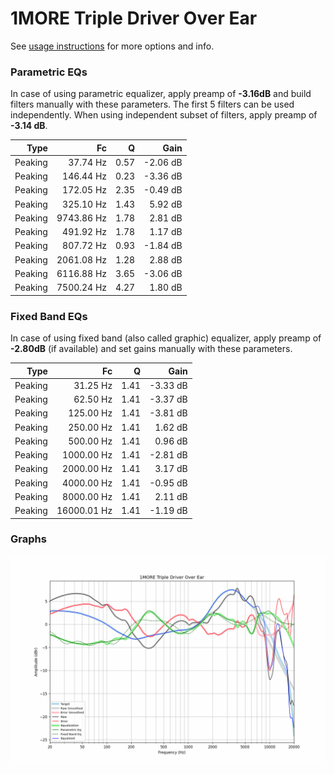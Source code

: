 # 1MORE Triple Driver Over Ear
See [usage instructions](https://github.com/jaakkopasanen/AutoEq#usage) for more options and info.

### Parametric EQs
In case of using parametric equalizer, apply preamp of **-3.16dB** and build filters manually
with these parameters. The first 5 filters can be used independently.
When using independent subset of filters, apply preamp of **-3.14 dB**.

| Type    | Fc         |    Q | Gain     |
|--------:|-----------:|-----:|---------:|
| Peaking | 37.74 Hz   | 0.57 | -2.06 dB |
| Peaking | 146.44 Hz  | 0.23 | -3.36 dB |
| Peaking | 172.05 Hz  | 2.35 | -0.49 dB |
| Peaking | 325.10 Hz  | 1.43 | 5.92 dB  |
| Peaking | 9743.86 Hz | 1.78 | 2.81 dB  |
| Peaking | 491.92 Hz  | 1.78 | 1.17 dB  |
| Peaking | 807.72 Hz  | 0.93 | -1.84 dB |
| Peaking | 2061.08 Hz | 1.28 | 2.88 dB  |
| Peaking | 6116.88 Hz | 3.65 | -3.06 dB |
| Peaking | 7500.24 Hz | 4.27 | 1.80 dB  |

### Fixed Band EQs
In case of using fixed band (also called graphic) equalizer, apply preamp of **-2.80dB**
(if available) and set gains manually with these parameters.

| Type    | Fc          |    Q | Gain     |
|--------:|------------:|-----:|---------:|
| Peaking | 31.25 Hz    | 1.41 | -3.33 dB |
| Peaking | 62.50 Hz    | 1.41 | -3.37 dB |
| Peaking | 125.00 Hz   | 1.41 | -3.81 dB |
| Peaking | 250.00 Hz   | 1.41 | 1.62 dB  |
| Peaking | 500.00 Hz   | 1.41 | 0.96 dB  |
| Peaking | 1000.00 Hz  | 1.41 | -2.81 dB |
| Peaking | 2000.00 Hz  | 1.41 | 3.17 dB  |
| Peaking | 4000.00 Hz  | 1.41 | -0.95 dB |
| Peaking | 8000.00 Hz  | 1.41 | 2.11 dB  |
| Peaking | 16000.01 Hz | 1.41 | -1.19 dB |

### Graphs
![](./1MORE%20Triple%20Driver%20Over%20Ear.png)